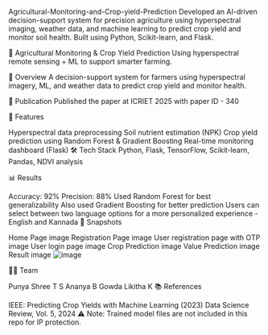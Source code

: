 Agricultural-Monitoring-and-Crop-yield-Prediction Developed an AI-driven decision-support system for precision agriculture using hyperspectral imaging, weather data, and machine learning to predict crop yield and monitor soil health. Built using Python, Scikit-learn, and Flask.

🌾 Agricultural Monitoring & Crop Yield Prediction Using hyperspectral remote sensing + ML to support smarter farming.

📌 Overview A decision-support system for farmers using hyperspectral imagery, ML, and weather data to predict crop yield and monitor health.

📄 Publication Published the paper at ICRIET 2025 with paper ID - 340

🚀 Features

Hyperspectral data preprocessing
Soil nutrient estimation (NPK)
Crop yield prediction using Random Forest & Gradient Boosting
Real-time monitoring dashboard (Flask)
🛠 Tech Stack Python, Flask, TensorFlow, Scikit-learn, Pandas, NDVI analysis

📊 Results

Accuracy: 92%
Precision: 88%
Used Random Forest for best generalizability
Also used Gradient Boosting for better prediction
Users can select between two language options for a more personalized experience - English and Kannada
📸 Snapshots

Home Page image
Registration Page image
User registration page with OTP image
User login page image
Crop Prediction image
Value Prediction image
Result image
![image](https://github.com/user-attachments/assets/6f5ab486-a345-4ca3-aa3a-b7617d2fbaa4)

👩‍💻 Team

Punya Shree T S
Ananya B Gowda
Likitha K
📚 References

IEEE: Predicting Crop Yields with Machine Learning (2023)
Data Science Review, Vol. 5, 2024
⚠️ Note: Trained model files are not included in this repo for IP protection.
